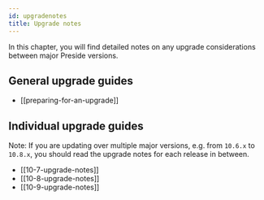 ```yaml
---
id: upgradenotes
title: Upgrade notes
---
```


In this chapter, you will find detailed notes on any upgrade considerations between major Preside versions.

## General upgrade guides

* [[preparing-for-an-upgrade]]

## Individual upgrade guides

Note: If you are updating over multiple major versions, e.g. from `10.6.x` to `10.8.x`, you should read the upgrade notes for each release in between.

* [[10-7-upgrade-notes]]
* [[10-8-upgrade-notes]]
* [[10-9-upgrade-notes]]
